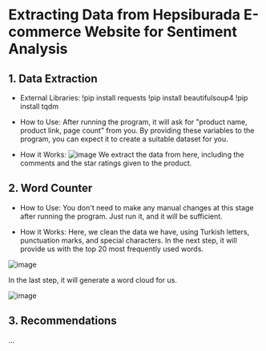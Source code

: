 # Extracting Data from Hepsiburada E-commerce Website for Sentiment Analysis


## 1. Data Extraction

- External Libraries:
!pip install requests
!pip install beautifulsoup4
!pip install tqdm

- How to Use:
After running the program, it will ask for "product name, product link, page count" from you. By providing these variables to the program, you can expect it to create a suitable dataset for you.

- How it Works:
![image](https://github.com/yunusemrekayaoglu/hepsiburada_sentiment_analysis/assets/77890503/2c82fa60-4656-4484-bf22-7967264b7cf6)
We extract the data from here, including the comments and the star ratings given to the product.


## 2. Word Counter



- How to Use:
You don't need to make any manual changes at this stage after running the program. Just run it, and it will be sufficient.

- How it Works:
Here, we clean the data we have, using Turkish letters, punctuation marks, and special characters.
In the next step, it will provide us with the top 20 most frequently used words.

![image](https://github.com/yunusemrekayaoglu/hepsiburada_sentiment_analysis/assets/77890503/8c19e7e2-4ff6-4296-b629-954aad5cf4f9)

In the last step, it will generate a word cloud for us.


![image](https://github.com/yunusemrekayaoglu/hepsiburada_sentiment_analysis/assets/77890503/a9992395-ff61-47a7-9443-3221b218a5b9)

## 3. Recommendations

...
